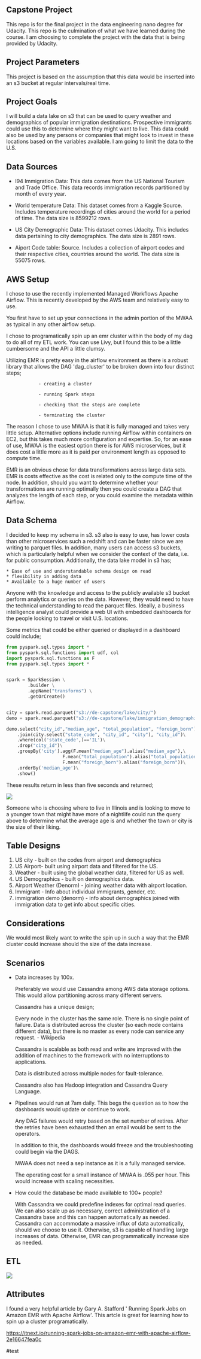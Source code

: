 ## Capstone Project

  This repo is for the final project in the data engineering nano degree for Udacity. This repo is the culmination of what we have learned during the course. I am choosing to complete the project with the data that is being provided by Udacity.

## Project Parameters

  This project is based on the assumption that this data would be inserted into an s3 bucket at regular intervals/real time.

## Project Goals

  I will build a data lake on s3 that can be used to query weather and demographics of popular immigration destinations. Prospective immigrants could use this to determine where they might want to live. This data could also be used by any persons or companies that might look to invest in these locations based on the variables available. I am going to limit the data to the U.S.

## Data Sources

  * I94 Immigration Data: This data comes from the US National Tourism and Trade Office. This data records immigration records partitioned by month of every year.

  * World temperature Data: This dataset comes from a Kaggle Source. Includes temperature recordings of cities around the world for a period of time. The data size is 8599212 rows.

  * US City Demographic Data: This dataset comes Udacity. This includes data pertaining to city demographics. The data size is 2891 rows.

  * Aiport Code table: Source. Includes a collection of airport codes and their respective cities, countries around the world. The data size is 55075 rows.

## AWS Setup

  I chose to use the recently implemented Managed Workflows Apache Airflow. This is recently developed by the AWS team and relatively easy to use.

  You first have to set up your connections in the admin portion of the MWAA as typical in any other airflow setup.

  I chose to programatically spin up an emr cluster within the body of my dag to do all of my ETL work. You can use Livy, but I found this to be a little cumbersome and the API a little clumsy.

  Utilizing EMR is pretty easy in the airflow environment as there is a robust library that allows the DAG 'dag_cluster' to be broken down into four distinct steps;

                - creating a cluster

                - running Spark steps

                - checking that the steps are complete

                - terminating the cluster

  The reason I chose to use MWAA is that it is fully managed and takes very little setup. Alternative options include running Airflow within containers on EC2, but this takes much more configuration and expertise. So, for an ease of use, MWAA is the easiest option there is for AWS microservices, but it does cost a little more as it is paid per environment length as opposed to compute time.

  EMR is an obvious chose for data transformations across large data sets. EMR is costs effective as the cost is related only to the compute time of the node. In addition, should you want to determine whether your transformations are running optimally then you could create a DAG that analyzes the length of each step, or you could examine the metadata within Airflow.

## Data Schema

  I decided to keep my schema in s3.  s3 also is easy to use, has lower costs than other microservices such a redshift and can be faster since we are writing to parquet files. In addition, many users can access s3 buckets, which is particularly helpful when we consider the context of the data, i.e. for public consumption. Additionally, the data lake model in s3 has;

    * Ease of use and understandable schema design on read
    * flexibility in adding data
    * Available to a huge number of users

 Anyone with the knowledge and access to the publicly available s3 bucket perform analytics or queries on the data. However, they would need to have the technical understanding to read the parquet files. Ideally, a business intelligence analyst could provide a web UI with embedded dashboards for the people looking to travel or visit U.S. locations.

 Some metrics that could be either queried or displayed in a dashboard could include;

```python
from pyspark.sql.types import *
from pyspark.sql.functions import udf, col
import pyspark.sql.functions as F
from pyspark.sql.types import *


spark = SparkSession \
        .builder \
        .appName("transforms") \
        .getOrCreate()


city = spark.read.parquet("s3://de-capstone/lake/city/")
demo = spark.read.parquet("s3://de-capstone/lake/immigration_demographic/")

demo.select("city_id","median_age", "total_population", "foreign_born")\
    .join(city.select("state_code", "city_id", "city"), "city_id")\
    .where(col('state_code',)=='IL')\
    .drop("city_id")\
    .groupBy('city').agg(F.mean("median_age").alias("median_age"),\
                     F.mean("total_population").alias("total_population"),\
                     F.mean("foreign_born").alias("foreign_born"))\
    .orderBy('median_age')\
    .show()
```

These results return in less than five seconds and returned;

![](assets/README-f7bc9c11.png)

Someone who is choosing where to live in Illinois and is looking to move to a younger town that might have more of a nightlife could run the query above to determine what the average age is and whether the town or city is the size of their liking.

## Table Designs

1. US city - built on the codes from airport and demographics
2. US Airport- built using airport data and filtered for the US.
3. Weather - built using the global weather data, filtered for US as well.
4. US Demographics - built on demographics data.
5. Airport Weather (Denorm) - joining weather data with airport location.
6. Immigrant - Info about individual immigrants, gender, etc.
7. immigration demo (denorm) - info about demographics joined with immigration data to get info about specific cities.

## Considerations

  We would most likely want to write the spin up in such a way that the EMR cluster could increase should the size of the data increase.

## Scenarios

* Data increases by 100x.

  Preferably we would use Cassandra among AWS data storage options. This would allow partitioning across many different servers.

  Cassandra has a unique design;

  Every node in the cluster has the same role. There is no single point of failure. Data is distributed across the cluster (so each node contains different data), but there is no master as every node can service any request. - Wikipedia

  Cassandra is scalable as both read and write are improved with the addition of machines to the framework with no interruptions to applications.

  Data is distributed across multiple nodes for fault-tolerance.

  Cassandra also has Hadoop integration and Cassandra Query Language.

* Pipelines would run at 7am daily. This begs the question as to how the dashboards would update or continue to work.

  Any DAG failures would retry based on the set number of retires. After the retries have been exhausted then an email would be sent to the operators.

  In addition to this, the dashboards would freeze and the troubleshooting could begin via the DAGS.

  MWAA does not need a sep instance as it is a fully managed service.

  The operating cost for a small instance of MWAA is .055 per hour. This would increase with scaling necessities.  

* How could the database be made available to 100+ people?

  With Cassandra we could predefine indexes for optimal read queries.
  We can also scale up as necessary, correct administration of a Cassandra base and this can happen automatically as needed. Cassandra can accommodate a massive influx of data automatically, should we choose to use it. Otherwise, s3 is capable of handling large increases of data. Otherwise, EMR can programmatically increase size as needed.

## ETL

![](assets/README-0b071138.png)

## Attributes

  I found a very helpful article by Gary A. Stafford ' Running Spark Jobs on Amazon EMR with Apache Airflow'. This artcle is great for learning how to spin up a cluster programatically.

  https://itnext.io/running-spark-jobs-on-amazon-emr-with-apache-airflow-2e16647fea0c

#test
